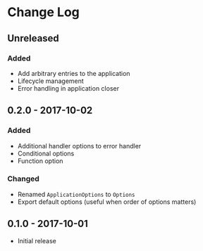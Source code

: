 # Change Log


## Unreleased

### Added

- Add arbitrary entries to the application
- Lifecycle management
- Error handling in application closer


## 0.2.0 - 2017-10-02

### Added

- Additional handler options to error handler
- Conditional options
- Function option

### Changed

- Renamed `ApplicationOptions` to `Options`
- Export default options (useful when order of options matters)


## 0.1.0 - 2017-10-01

- Initial release
